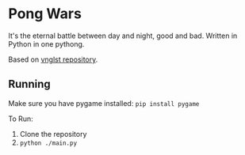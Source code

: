 # Pong Wars
It's the eternal battle between day and night, good and bad. Written in Python in one pythong.

Based on [vnglst repository](https://github.com/vnglst/pong-wars).

## Running
Make sure you have pygame installed: `pip install pygame`

To Run:
1. Clone the repository
2. `python ./main.py`
